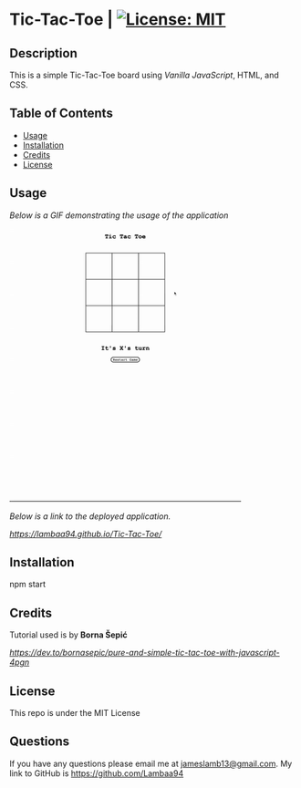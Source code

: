 # Tic-Tac-Toe | [![License: MIT](https://img.shields.io/badge/License-MIT-blue.svg)](https://opensource.org/licenses/MIT)


## Description
This is a simple Tic-Tac-Toe board using *Vanilla JavaScript*, HTML, and CSS. 


## Table of Contents


* [Usage](#usage)
* [Installation](#installation)
* [Credits](#credits)
* [License](#license)

## Usage

*Below is a GIF demonstrating the usage of the application*

![Gif-of-application](Tic-Tac-Toe.gif)

*Below is a link to the deployed application.*

*https://lambaa94.github.io/Tic-Tac-Toe/*

## Installation

npm start

## Credits

Tutorial used is by **Borna Šepić**

*https://dev.to/bornasepic/pure-and-simple-tic-tac-toe-with-javascript-4pgn*


## License

This repo is under the MIT License

## Questions

If you have any questions please email me at jameslamb13@gmail.com. My link to GitHub is https://github.com/Lambaa94
